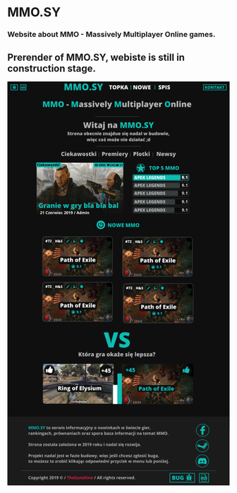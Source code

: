 # MMO.SY
### Website about MMO - Massively Multiplayer Online games.

## Prerender of MMO.SY, webiste is still in construction stage.
![MMO.SY PreRender](https://github.com/TheSunshined/MMO.SY/blob/master/PrerenderMMO.SY.png?raw=true)
